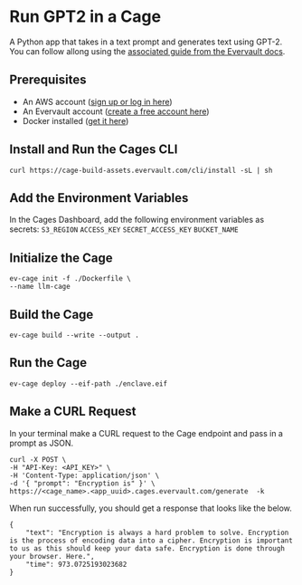# Run GPT2 in a Cage

A Python app that takes in a text prompt and generates text using GPT-2. You can follow allong using the [associated guide from the Evervault docs](https://docs.evervault.com/guides/cages-llm).


## Prerequisites

- An AWS account ([sign up or log in here](https://portal.aws.amazon.com/))
- An Evervault account ([create a free account here](https://app.evervault.com/register))
- Docker installed ([get it here](https://docs.docker.com/get-docker/))


## Install and Run the Cages CLI

```
curl https://cage-build-assets.evervault.com/cli/install -sL | sh
```


## Add the Environment Variables
In the Cages Dashboard, add the following environment variables as secrets:
`S3_REGION`
`ACCESS_KEY`
`SECRET_ACCESS_KEY`
`BUCKET_NAME`


## Initialize the Cage

```
ev-cage init -f ./Dockerfile \
--name llm-cage
```


## Build the Cage

`ev-cage build --write --output .`


## Run the Cage

`ev-cage deploy --eif-path ./enclave.eif`

## Make a CURL Request

In your terminal make a CURL request to the Cage endpoint and pass in a prompt as JSON.

```
curl -X POST \
-H "API-Key: <API_KEY>" \
-H 'Content-Type: application/json' \
-d '{ "prompt": "Encryption is" }' \
https://<cage_name>.<app_uuid>.cages.evervault.com/generate  -k
```

When run successfully, you should get a response that looks like the below.

```
{
    "text": "Encryption is always a hard problem to solve. Encryption is the process of encoding data into a cipher. Encryption is important to us as this should keep your data safe. Encryption is done through your browser. Here.",
    "time": 973.0725193023682
}
```